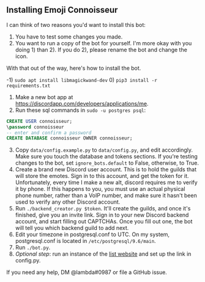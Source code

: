 ## Installing Emoji Connoisseur

I can think of two reasons you'd want to install this bot:
1. You have to test some changes you made.
2. You want to run a copy of the bot for yourself.
I'm more okay with you doing 1) than 2). If you do 2), please rename the bot and change the icon.

With that out of the way, here's how to install the bot.

-1) `sudo apt install libmagickwand-dev`
0) `pip3 install -r requirements.txt`
1) Make a new bot app at https://discordapp.com/developers/applications/me.
2) Run these sql commands in `sudo -u postgres psql`:
```sql
CREATE USER connoisseur;
\password connoisseur
-- enter and confirm a password
CREATE DATABASE connoisseur OWNER connoisseur;
```
3) Copy `data/config.example.py` to `data/config.py`,
and edit accordingly. Make sure you touch the database and tokens sections.
If you're testing changes to the bot, set `ignore_bots.default` to False, otherwise, to True.
4) Create a brand new Discord user account. This is to hold the guilds that will store the emotes.
Sign in to this account, and get the token for it.
Unfortunately, every time I make a new alt, discord requires me to verify it by phone.
If this happens to you, you must use an actual physical phone number, rather than a VoIP number,
and make sure it hasn't been used to verify any other Discord account.
5) Run `./backend_creator.py $token`.
It'll create the guilds, and once it's finished, give you an invite link.
Sign in to your new Discord backend account, and start filling out CAPTCHAs.
Once you fill out one, the bot will tell you which backend guild to add next.
6) Edit your timezone in postgresql.conf to UTC.
On my system, postgresql.conf is located in `/etc/postgresql/9.6/main`.
7) Run `./bot.py`.
8) *Optional step*: run an instance of the [list website](https://github.com/EmojiConnoisseur/website)
and set up the link in config.py.

If you need any help, DM @lambda#0987 or file a GitHub issue.
